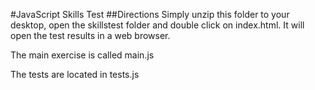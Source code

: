 #JavaScript Skills Test
##Directions
Simply unzip this folder to your desktop, open the skillstest folder and double click on index.html.  It will open the test results in a web browser.

The main exercise is called main.js

The tests are located in tests.js
